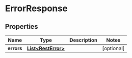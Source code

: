 
# ErrorResponse

## Properties
Name | Type | Description | Notes
------------ | ------------- | ------------- | -------------
**errors** | [**List&lt;RestError&gt;**](RestError.md) |  |  [optional]




